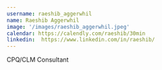 ```yaml
---
username: raeshib_aggerwhil
name: Raeshib Aggerwhil
image: '/images/raeshib_aggerwhil.jpeg'
calendar: https://calendly.com/raeshib/30min
linkedin:  https://www.linkedin.com/in/raeshib/
---
```

CPQ/CLM Consultant